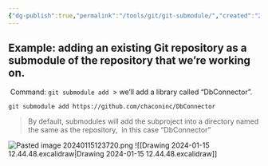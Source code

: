 ```yaml
---
{"dg-publish":true,"permalink":"/tools/git/git-submodule/","created":"2024-01-15T10:55:03.154+08:00","updated":"2024-01-15T14:19:14.541+08:00"}
---
```



 ## Example: adding an existing Git repository as a submodule of the repository that we’re working on.
 Command: `git submodule add`
 > we’ll add a library called “DbConnector”.
```console
git submodule add https://github.com/chaconinc/DbConnector
```
> By default, submodules will add the subproject into a directory named the same as the repository,  in this case “DbConnector”

![Pasted image 20240115123720.png](/img/user/attachments/Pasted%20image%2020240115123720.png)
![[Drawing 2024-01-15 12.44.48.excalidraw\|Drawing 2024-01-15 12.44.48.excalidraw]]
<style> .container {font-family: sans-serif; text-align: center;} .button-wrapper button {z-index: 1;height: 40px; width: 100px; margin: 10px;padding: 5px;} .excalidraw .App-menu_top .buttonList { display: flex;} .excalidraw-wrapper { height: 800px; margin: 50px; position: relative;} :root[dir="ltr"] .excalidraw .layer-ui__wrapper .zen-mode-transition.App-menu_bottom--transition-left {transform: none;} </style><script src="https://cdn.jsdelivr.net/npm/react@17/umd/react.production.min.js"></script><script src="https://cdn.jsdelivr.net/npm/react-dom@17/umd/react-dom.production.min.js"></script><script type="text/javascript" src="https://cdn.jsdelivr.net/npm/@excalidraw/excalidraw@0/dist/excalidraw.production.min.js"></script><div id="Drawing_2024-01-15_1353.56.excalidraw.md1"></div><script>(function(){const InitialData={"type":"excalidraw","version":2,"source":"https://github.com/zsviczian/obsidian-excalidraw-plugin/releases/tag/2.0.17","elements":[{"id":"XHFbUx0mdMeaVT1_PZ-Wc","type":"diamond","x":-107.95263671875,"y":-393.8759307861328,"width":257.5087890625,"height":222.36949157714844,"angle":0,"strokeColor":"#1e1e1e","backgroundColor":"transparent","fillStyle":"solid","strokeWidth":2,"strokeStyle":"solid","roughness":1,"opacity":100,"groupIds":[],"frameId":null,"roundness":{"type":2},"seed":2108371213,"version":11,"versionNonce":1134146765,"isDeleted":false,"boundElements":null,"updated":1705298042447,"link":null,"locked":false},{"id":"0T_W6SvhXkbYGkPXdcMZp","type":"freedraw","x":-88.6787109375,"y":-82.5086669921875,"width":0.0001,"height":0.0001,"angle":0,"strokeColor":"#1e1e1e","backgroundColor":"transparent","fillStyle":"solid","strokeWidth":2,"strokeStyle":"solid","roughness":1,"opacity":100,"groupIds":[],"frameId":null,"roundness":null,"seed":1686885933,"version":3,"versionNonce":1573507779,"isDeleted":false,"boundElements":null,"updated":1705298044743,"link":null,"locked":false,"points":[[0,0],[0.0001,0.0001]],"pressures":[],"simulatePressure":true,"lastCommittedPoint":[0.0001,0.0001]},{"id":"5Q-sKHNw2CTo59BGdg1vC","type":"freedraw","x":-16.15771484375,"y":-71.0750732421875,"width":846.73828125,"height":829.0821685791016,"angle":0,"strokeColor":"#1e1e1e","backgroundColor":"transparent","fillStyle":"solid","strokeWidth":2,"strokeStyle":"solid","roughness":1,"opacity":100,"groupIds":[],"frameId":null,"roundness":null,"seed":1398901069,"version":93,"versionNonce":685058019,"isDeleted":false,"boundElements":null,"updated":1705298048560,"link":null,"locked":false,"points":[[0,0],[-0.64306640625,17.12158203125],[-5.060546875,22.39410400390625],[-17.83642578125,28.08447265625],[-43.361328125,38.455078125],[-80.53076171875,50.0086669921875],[-123.41064453125,58.398193359375],[-159.58984375,58.41351318359375],[-182.6328125,45.71929931640625],[-198.68798828125,20.7989501953125],[-210.96240234375,-12.750244140625],[-215.89599609375,-48.92987060546875],[-209.4052734375,-81.48529052734375],[-188.173828125,-107.591064453125],[-133.65185546875,-127.37225341796875],[-90.7724609375,-126.50674438476562],[-45.353515625,-115.92742919921875],[5.68115234375,-92.59130859375],[65.70068359375,-50.1590576171875],[120.2431640625,7.86474609375],[152.1845703125,61.1226806640625],[159.607421875,95.5670166015625],[150.83349609375,121.0909423828125],[123.81494140625,143.15423583984375],[76.82177734375,164.18603515625],[17.3447265625,181.6190185546875],[-70.60107421875,193.7606201171875],[-112.21728515625,192.09600830078125],[-142.0546875,184.86871337890625],[-155.08203125,178.4764404296875],[-156.70703125,175.3704833984375],[-146.49560546875,171.5316162109375],[-121.1884765625,171.5609130859375],[-80.12060546875,181.6328125],[1.353515625,217.1253662109375],[90.41162109375,267.4014892578125],[149.515625,309.6480712890625],[166.9912109375,328.56689453125],[164.08349609375,341.3736572265625],[125.20654296875,368.797119140625],[57.39599609375,402.70245361328125],[-43.93896484375,446.70318603515625],[-137.70654296875,474.61883544921875],[-201.40771484375,486.59649658203125],[-229.66357421875,477.0240478515625],[-239.119140625,453.2833251953125],[-235.81298828125,416.19769287109375],[-227.2900390625,363.36187744140625],[-207.48779296875,285.6387939453125],[-173.880859375,199.9227294921875],[-86.900390625,90.575927734375],[-13.896484375,40.68994140625],[67.62451171875,4.18804931640625],[157.08984375,-20.66351318359375],[240.3486328125,-38.504638671875],[325.7802734375,-56.5369873046875],[413.384765625,-73.57119750976562],[494.47021484375,-89.996826171875],[549.47900390625,-102.43536376953125],[585.001953125,-116.45834350585938],[603.91259765625,-132.95285034179688],[607.619140625,-150.10552978515625],[585.25927734375,-181.72509765625],[531.7734375,-212.56268310546875],[507.24267578125,-223.8846435546875],[395.82275390625,-267.9546356201172],[299.05078125,-298.9216766357422],[252.16943359375,-311.59230041503906],[122.935546875,-337.0691375732422],[54.88818359375,-341.4231872558594],[21.951171875,-342.4856719970703],[-33.0576171875,-337.6833953857422],[-80.6494140625,-325.11199951171875],[-123.75146484375,-301.7651062011719],[-170.5283203125,-240.0673828125],[-195.3125,-175.24237060546875],[-215.30078125,-95.3463134765625],[-228.9736328125,-20.77996826171875],[-225.54638671875,36.4019775390625],[-204.7841796875,71.3009033203125],[-167.76416015625,93.97265625],[-102.8759765625,111.884033203125],[-8.751953125,125.56231689453125],[100.5830078125,129.5623779296875],[188.18798828125,131.941162109375],[245.36962890625,135.862060546875],[301.451171875,143.25994873046875],[327.66455078125,148.0203857421875],[343.9111328125,150.2469482421875],[350.23388671875,150.88970947265625],[352.9970703125,150.12060546875],[352.9970703125,150.12060546875]],"pressures":[],"simulatePressure":true,"lastCommittedPoint":[352.9970703125,150.12060546875]},{"id":"71wha8zzPNOevbU_8ZY2e","type":"freedraw","x":-452.88037109375,"y":-278.36053466796875,"width":0.0001,"height":0.0001,"angle":0,"strokeColor":"#1e1e1e","backgroundColor":"transparent","fillStyle":"solid","strokeWidth":2,"strokeStyle":"solid","roughness":1,"opacity":100,"groupIds":[],"frameId":null,"roundness":null,"seed":946141741,"version":3,"versionNonce":482438851,"isDeleted":false,"boundElements":null,"updated":1705298049448,"link":null,"locked":false,"points":[[0,0],[0.0001,0.0001]],"pressures":[],"simulatePressure":true,"lastCommittedPoint":[0.0001,0.0001]}],"appState":{"theme":"light","viewBackgroundColor":"#ffffff","currentItemStrokeColor":"#1e1e1e","currentItemBackgroundColor":"transparent","currentItemFillStyle":"solid","currentItemStrokeWidth":2,"currentItemStrokeStyle":"solid","currentItemRoughness":1,"currentItemOpacity":100,"currentItemFontFamily":1,"currentItemFontSize":20,"currentItemTextAlign":"left","currentItemStartArrowhead":null,"currentItemEndArrowhead":"arrow","scrollX":604.75,"scrollY":500.7265625,"zoom":{"value":1},"currentItemRoundness":"round","gridSize":null,"gridColor":{"Bold":"#C9C9C9FF","Regular":"#EDEDEDFF"},"currentStrokeOptions":null,"previousGridSize":null,"frameRendering":{"enabled":true,"clip":true,"name":true,"outline":true}},"files":{}};InitialData.scrollToContent=true;App=()=>{const e=React.useRef(null),t=React.useRef(null),[n,i]=React.useState({width:void 0,height:void 0});return React.useEffect(()=>{i({width:t.current.getBoundingClientRect().width,height:t.current.getBoundingClientRect().height});const e=()=>{i({width:t.current.getBoundingClientRect().width,height:t.current.getBoundingClientRect().height})};return window.addEventListener("resize",e),()=>window.removeEventListener("resize",e)},[t]),React.createElement(React.Fragment,null,React.createElement("div",{className:"excalidraw-wrapper",ref:t},React.createElement(ExcalidrawLib.Excalidraw,{ref:e,width:n.width,height:n.height,initialData:InitialData,viewModeEnabled:!0,zenModeEnabled:!0,gridModeEnabled:!1})))},excalidrawWrapper=document.getElementById("Drawing_2024-01-15_1353.56.excalidraw.md1");ReactDOM.render(React.createElement(App),excalidrawWrapper);})();</script>